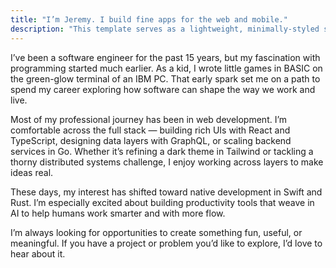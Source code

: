 ```yaml
---
title: "I’m Jeremy. I build fine apps for the web and mobile."
description: "This template serves as a lightweight, minimally-styled starting point for anyone looking to build a personal website, blog, or portfolio with Astro."
---
```


I’ve been a software engineer for the past 15 years, but my fascination with programming started much earlier. As a kid, I wrote little games in BASIC on the green-glow terminal of an IBM PC. That early spark set me on a path to spend my career exploring how software can shape the way we work and live.

Most of my professional journey has been in web development. I’m comfortable across the full stack — building rich UIs with React and TypeScript, designing data layers with GraphQL, or scaling backend services in Go. Whether it’s refining a dark theme in Tailwind or tackling a thorny distributed systems challenge, I enjoy working across layers to make ideas real.

These days, my interest has shifted toward native development in Swift and Rust. I’m especially excited about building productivity tools that weave in AI to help humans work smarter and with more flow.

I’m always looking for opportunities to create something fun, useful, or meaningful. If you have a project or problem you’d like to explore, I’d love to hear about it.
